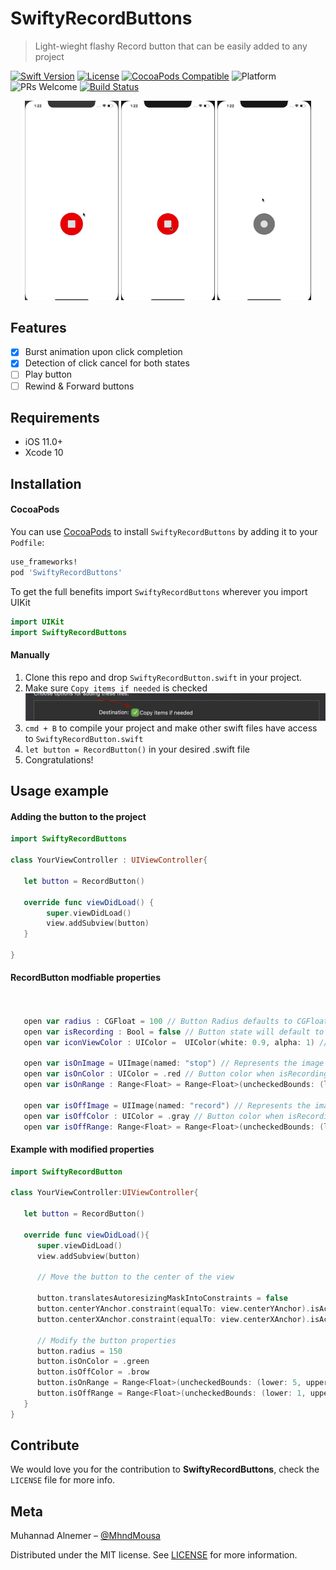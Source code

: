 # SwiftyRecordButtons

> Light-wieght flashy Record button that can be easily added to any project

[![Swift Version][swift-image]][swift-url]
[![License][license-image]][license-url]
[![CocoaPods Compatible][cocoapods-image]][cocoapods-url]
![Platform][platform-image]
![PRs Welcome][pr-welcome-image]
[![Build Status][travis-image]][travis-url]


<p align = "center">

<img width = "150px" src="./Assets/Demo1.gif"/>

<img width = "150px" src="./Assets/Cancel1.gif"/>
<img width = "150px" src="./Assets/Cancel2.gif"/>
</p>


## Features

- [x] Burst animation upon click completion
- [x] Detection of click cancel for both states
- [ ] Play button
- [ ] Rewind & Forward buttons

## Requirements

- iOS 11.0+
- Xcode 10

## Installation

#### CocoaPods

You can use [CocoaPods](http://cocoapods.org/) to install `SwiftyRecordButtons` by adding it to your `Podfile`:

```ruby
use_frameworks!
pod 'SwiftyRecordButtons'
```

To get the full benefits import `SwiftyRecordButtons` wherever you import UIKit

```swift
import UIKit 
import SwiftyRecordButtons
```

#### Manually

1. Clone this repo and drop `SwiftyRecordButton.swift` in your project.
2. Make sure `Copy items if needed`  is checked![](./Assets/screenshot1.png)
3. `cmd + B` to compile your project and make other swift files have access to `SwiftyRecordButton.swift` 
4. `let button = RecordButton()` in your desired .swift file
5. Congratulations!

## Usage example


#### Adding the button to the project 
```swift
import SwiftyRecordButtons

class YourViewController : UIViewController{
   
   let button = RecordButton()
   
   override func viewDidLoad() {
        super.viewDidLoad()
        view.addSubview(button)        
   }

}
```


#### RecordButton modfiable properties
```swift


   open var radius : CGFloat = 100 // Button Radius defaults to CGFloat 100
   open var isRecording : Bool = false // Button state will default to not recording
   open var iconViewColor : UIColor =  UIColor(white: 0.9, alpha: 1) // Color of the inside icon defaults to offwhite color

   open var isOnImage = UIImage(named: "stop") // Represents the image bursting away from the button when state switches to isRecording = true
   open var isOnColor : UIColor = .red // Button color when isRecording = true - defaults to red color
   open var isOnRange : Range<Float> = Range<Float>(uncheckedBounds: (lower: 30, upper: 80))  // The amount of images bursting away from the button for isRecording = true

   open var isOffImage = UIImage(named: "record") // Represents the image bursting away from the button when state switches to off
   open var isOffColor : UIColor = .gray // Button color when isRecording = false - defaults to gray color
   open var isOffRange: Range<Float> = Range<Float>(uncheckedBounds: (lower: 3, upper: 8)) // The amount of images bursting away from the button for isRecording = false
```

#### Example with modified properties

```swift
import SwiftyRecordButton

class YourViewController:UIViewController{
   
   let button = RecordButton()
   
   override func viewDidLoad(){
      super.viewDidLoad()
      view.addSubview(button)

      // Move the button to the center of the view

      button.translatesAutoresizingMaskIntoConstraints = false
      button.centerYAnchor.constraint(equalTo: view.centerYAnchor).isActive = true
      button.centerXAnchor.constraint(equalTo: view.centerXAnchor).isActive = true

      // Modify the button properties
      button.radius = 150
      button.isOnColor = .green
      button.isOffColor = .brow
      button.isOnRange = Range<Float>(uncheckedBounds: (lower: 5, upper: 40))
      button.isOffRange = Range<Float>(uncheckedBounds: (lower: 1, upper: 10))
   } 
}
```


## Contribute

We would love you for the contribution to **SwiftyRecordButtons**, check the `LICENSE` file for more info.

## Meta

Muhannad Alnemer – [@MhndMousa](https://twitter.com/mhndmousa)

Distributed under the MIT license. See [LICENSE](./LICENSE) for more information.


[swift-image]: https://img.shields.io/badge/swift-4.0-orange.svg
[swift-url]: https://swift.org/
[license-image]: https://img.shields.io/badge/License-MIT-blue.svg
[license-url]: LICENSE
[travis-image]: https://img.shields.io/travis/dbader/node-datadog-metrics/master.svg?style=flat-square
[travis-url]: https://travis-ci.org/dbader/node-datadog-metrics
[codebeat-image]: https://codebeat.co/badges/c19b47ea-2f9d-45df-8458-b2d952fe9dad
[codebeat-url]: https://codebeat.co/projects/github-com-vsouza-awesomeios-com
[platform-image]: https://img.shields.io/cocoapods/p/LFAlertController.svg?style=flat
[pr-welcome-image]:https://img.shields.io/badge/PRs-welcome-brightgreen.svg?style=flat-square
[cocoapods-image]:https://img.shields.io/cocoapods/v/SwiftyRecordButtons
[cocoapods-url]:https://img.shields.io/cocoapods/v/LFAlertController.svg
